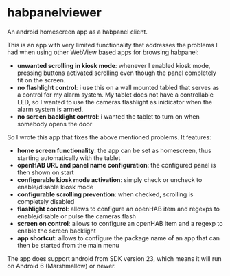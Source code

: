 # habpanelviewer
An android homescreen app as a habpanel client.

This is an app with very limited functionality that addresses the problems I had when using other 
WebView based apps for browsing habpanel:

- **unwanted scrolling in kiosk mode**: whenever I enabled kiosk mode, pressing buttons activated scrolling even though the panel completely fit on the screen.
- **no flashlight control**: i use this on a wall mounted tabled that serves as a control for my alarm system. My tablet does not have a controllable LED, so I wanted to use the cameras flashlight as inidicator when the alarm system is armed.
- **no screen backlight control**: i wanted the tablet to turn on when somebody opens the door

So I wrote this app that fixes the above mentioned problems. It features:
- **home screen functionality**: the app can be set as homescreen, thus starting automatically with the tablet
- **openHAB URL and panel name configuration**: the configured panel is then shown on start
- **configurable kiosk mode activation**: simply check or uncheck to enable/disable kiosk mode
- **configurable scrolling prevention**: when checked, scrolling is completely disabled
- **flashlight control**: allows to configure an openHAB item and regexps to enable/disable or pulse the cameras flash
- **screen on control**: allows to configure an openHAB item and a regexp to enable the screen backlight
- **app shortcut**: allows to configure the package name of an app that can then be started from the main menu

The app does support android from SDK version 23, which means it will run on Android 6 (Marshmallow) or newer.